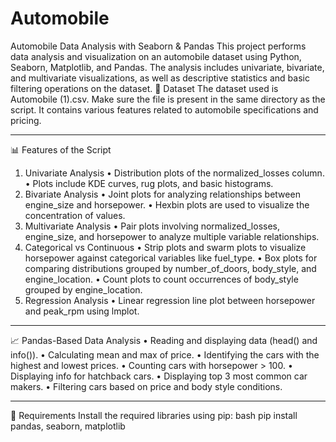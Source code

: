 # Automobile
Automobile Data Analysis with Seaborn & Pandas
This project performs data analysis and visualization on an automobile dataset using Python, Seaborn, Matplotlib, and Pandas. The analysis includes univariate, bivariate, and multivariate visualizations, as well as descriptive statistics and basic filtering operations on the dataset.
📁 Dataset
The dataset used is Automobile (1).csv. Make sure the file is present in the same directory as the script. It contains various features related to automobile specifications and pricing.
________________________________________
📊 Features of the Script
1. Univariate Analysis
•	Distribution plots of the normalized_losses column.
•	Plots include KDE curves, rug plots, and basic histograms.
2. Bivariate Analysis
•	Joint plots for analyzing relationships between engine_size and horsepower.
•	Hexbin plots are used to visualize the concentration of values.
3. Multivariate Analysis
•	Pair plots involving normalized_losses, engine_size, and horsepower to analyze multiple variable relationships.
4. Categorical vs Continuous
•	Strip plots and swarm plots to visualize horsepower against categorical variables like fuel_type.
•	Box plots for comparing distributions grouped by number_of_doors, body_style, and engine_location.
•	Count plots to count occurrences of body_style grouped by engine_location.
5. Regression Analysis
•	Linear regression line plot between horsepower and peak_rpm using lmplot.
________________________________________
📈 Pandas-Based Data Analysis
•	Reading and displaying data (head() and info()).
•	Calculating mean and max of price.
•	Identifying the cars with the highest and lowest prices.
•	Counting cars with horsepower > 100.
•	Displaying info for hatchback cars.
•	Displaying top 3 most common car makers.
•	Filtering cars based on price and body style conditions.
________________________________________
📌 Requirements
Install the required libraries using pip:
bash
pip install pandas, seaborn, matplotlib
